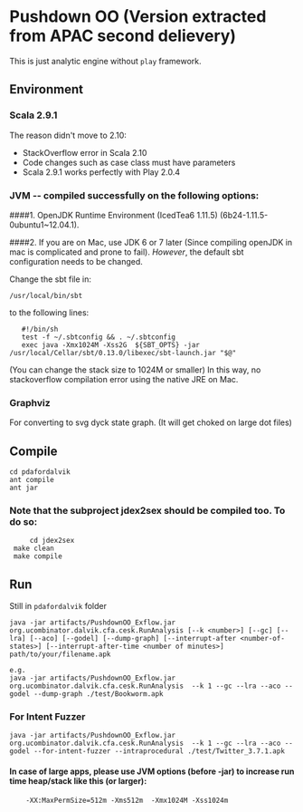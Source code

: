 
# Pushdown OO (Version extracted from APAC second delievery)

This is just analytic engine without `play` framework. 

## Environment

### Scala 2.9.1 

The reason didn't move to 2.10: 
* StackOverflow error in Scala 2.10
* Code changes such as case class must have parameters
* Scala 2.9.1 works perfectly with Play 2.0.4

### JVM -- compiled successfully on the following options:

####1. OpenJDK Runtime Environment (IcedTea6 1.11.5) (6b24-1.11.5-0ubuntu1~12.04.1). 

####2. If you are on Mac, use JDK 6 or 7 later (Since compiling openJDK in mac is complicated and prone to fail).
*However*, the default sbt configuration needs to be changed.

Change  the sbt file in:

	/usr/local/bin/sbt

to the following lines:

       #!/bin/sh
       test -f ~/.sbtconfig && . ~/.sbtconfig
       exec java -Xmx1024M -Xss2G  ${SBT_OPTS} -jar /usr/local/Cellar/sbt/0.13.0/libexec/sbt-launch.jar "$@"

(You can change the stack size to 1024M or smaller)
In this way, no stackoverflow compilation error using the native JRE on Mac.

### Graphviz 

For converting to svg dyck state graph. (It will get choked on large dot files)

## Compile

	cd pdafordalvik
	ant compile
	ant jar

### Note that the subproject jdex2sex should be compiled too. To do so:

    	 cd jdex2sex
	 make clean
	 make compile
	 

## Run
Still in `pdafordalvik` folder
	

	java -jar artifacts/PushdownOO_Exflow.jar org.ucombinator.dalvik.cfa.cesk.RunAnalysis [--k <number>] [--gc] [--lra] [--aco] [--godel] [--dump-graph] [--interrupt-after <number-of-states>] [--interrupt-after-time <number of minutes>] path/to/your/filename.apk
	
	e.g.
	java -jar artifacts/PushdownOO_Exflow.jar org.ucombinator.dalvik.cfa.cesk.RunAnalysis  --k 1 --gc --lra --aco --godel --dump-graph ./test/Bookworm.apk
	
### For Intent Fuzzer

	java -jar artifacts/PushdownOO_Exflow.jar org.ucombinator.dalvik.cfa.cesk.RunAnalysis  --k 1 --gc --lra --aco --godel --for-intent-fuzzer --intraprocedural ./test/Twitter_3.7.1.apk

#### In case of large apps, please use JVM options (before -jar) to increase run time heap/stack like this (or larger):
     	-XX:MaxPermSize=512m -Xms512m  -Xmx1024M -Xss1024m
	